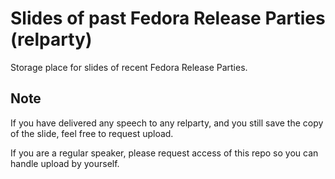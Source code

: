 # Slides of past Fedora Release Parties (relparty)
Storage place for slides of recent Fedora Release Parties.

## Note
If you have delivered any speech to any relparty, and you still save the copy of the slide, feel free to request upload.

If you are a regular speaker, please request access of this repo so you can handle upload by yourself.
